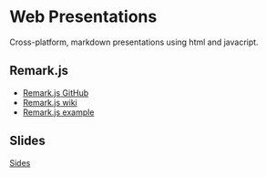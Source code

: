 Web Presentations
=================

Cross-platform, markdown presentations using html and javacript.

Remark.js
----------
- [Remark.js GitHub](https://github.com/gnab/remark)
- [Remark.js wiki](https://github.com/gnab/remark/wiki)
- [Remark.js example](https://remarkjs.com)

Slides
------
[Sides](https://slides.com/)
